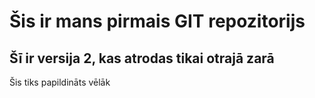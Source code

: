 # Šis ir mans pirmais GIT repozitorijs
## Šī ir versija 2, kas atrodas tikai otrajā zarā
Šis tiks papildināts vēlāk
